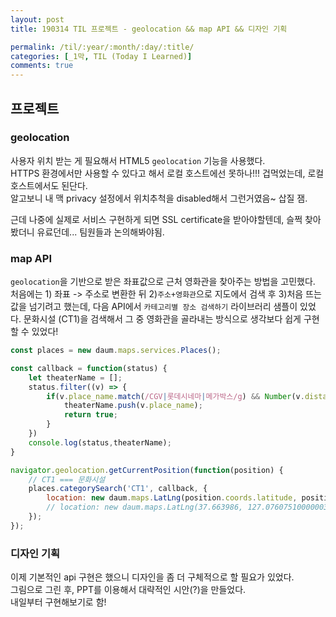 ```yaml
---
layout: post
title: 190314 TIL 프로젝트 - geolocation && map API && 디자인 기획

permalink: /til/:year/:month/:day/:title/
categories: [_1막, TIL (Today I Learned)]
comments: true
---
```


## **프로젝트**

### **geolocation**

사용자 위치 받는 게 필요해서 HTML5 `geolocation` 기능을 사용했다.  
HTTPS 환경에서만 사용할 수 있다고 해서 로컬 호스트에선 못하나!!! 겁먹었는데, 로컬 호스트에서도 된단다.  
알고보니 내 맥 privacy 설정에서 위치추척을 disabled해서 그런거였음~ 삽질 잼.

근데 나중에 실제로 서비스 구현하게 되면 SSL certificate을 받아야할텐데, 슬쩍 찾아봤더니 유료던데... 팀원들과 논의해봐야됨.


### **map API**

`geolocation`을 기반으로 받은 좌표값으로 근처 영화관을 찾아주는 방법을 고민했다.  
처음에는 1) 좌표 -> 주소로 변환한 뒤 2)`주소+영화관`으로 지도에서 검색 후 3)처음 뜨는 값을 넘기려고 했는데, 다음 API에서 `카테고리별 장소 검색하기` 라이브러리 샘플이 있었다. 문화시설 (CT1)을 검색해서 그 중 영화관을 골라내는 방식으로 생각보다 쉽게 구현할 수 있었다!


```js
const places = new daum.maps.services.Places();

const callback = function(status) {
	let theaterName = [];
	status.filter((v) => {
		if(v.place_name.match(/CGV|롯데시네마|메가박스/g) && Number(v.distance) <= 2000) {
			theaterName.push(v.place_name);
			return true;
		}
	})
	console.log(status,theaterName);
}

navigator.geolocation.getCurrentPosition(function(position) {
	// CT1 === 문화시설
	places.categorySearch('CT1', callback, {
		location: new daum.maps.LatLng(position.coords.latitude, position.coords.longitude)
		// location: new daum.maps.LatLng(37.663986, 127.07607510000003)
	});
});
```

### **디자인 기획**

이제 기본적인 api 구현은 했으니 디자인을 좀 더 구체적으로 할 필요가 있었다.  
그림으로 그린 후, PPT를 이용해서 대략적인 시안(?)을 만들었다.  
내일부터 구현해보기로 함! 
